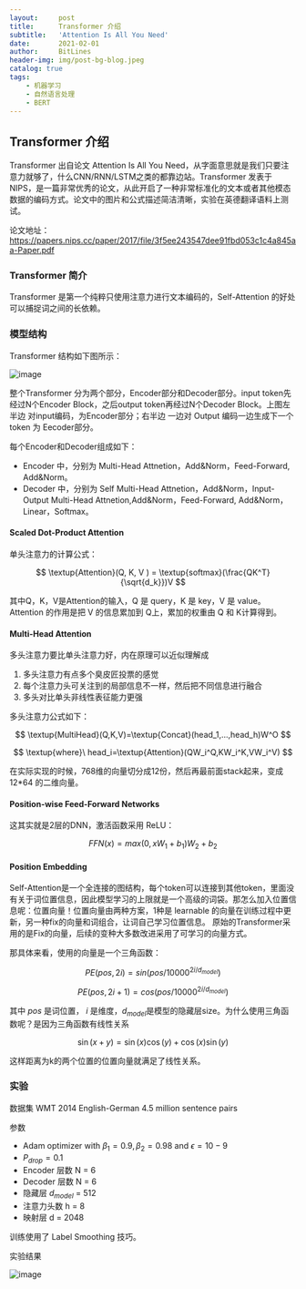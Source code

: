 ```yaml
---
layout:     post
title:      Transformer 介绍
subtitle:   'Attention Is All You Need'
date:       2021-02-01
author:     BitLines
header-img: img/post-bg-blog.jpeg
catalog: true
tags:
    - 机器学习
    - 自然语言处理
    - BERT
---
```


## Transformer 介绍

Transformer 出自论文 Attention Is All You Need，从字面意思就是我们只要注意力就够了，什么CNN/RNN/LSTM之类的都靠边站。Transformer 发表于 NIPS，是一篇非常优秀的论文，从此开启了一种非常标准化的文本或者其他模态数据的编码方式。论文中的图片和公式描述简洁清晰，实验在英德翻译语料上测试。

论文地址： https://papers.nips.cc/paper/2017/file/3f5ee243547dee91fbd053c1c4a845aa-Paper.pdf

### Transformer 简介
Transformer 是第一个纯粹只使用注意力进行文本编码的，Self-Attention 的好处可以捕捉词之间的长依赖。

### 模型结构

Transformer 结构如下图所示：

![image](https://user-images.githubusercontent.com/80689631/113374704-449b2200-93a0-11eb-9be4-263325a70ac2.png)

整个Transformer 分为两个部分，Encoder部分和Decoder部分。input token先经过N个Encoder Block，之后output token再经过N个Decoder Block。上图左半边 对input编码，为Encoder部分；右半边 一边对 Output 编码一边生成下一个token 为 Eecoder部分。

每个Encoder和Decoder组成如下：
- Encoder 中，分别为 Multi-Head Attnetion，Add&Norm，Feed-Forward, Add&Norm。
- Decoder 中，分别为 Self Multi-Head Attnetion，Add&Norm，Input-Output Multi-Head Attnetion,Add&Norm，Feed-Forward, Add&Norm，Linear，Softmax。

#### Scaled Dot-Product Attention

单头注意力的计算公式：


$$
\textup{Attention}(Q, K, V ) = \textup{softmax}(\frac{QK^T}{\sqrt{d_k}})V
$$

其中Q，K，V是Attention的输入，Q 是 query，K 是 key，V 是 value。Attention 的作用是把 V 的信息累加到 Q上，累加的权重由 Q 和 K计算得到。

#### Multi-Head Attention

多头注意力要比单头注意力好，内在原理可以近似理解成
1. 多头注意力有点多个臭皮匠投票的感觉
2. 每个注意力头可关注到的局部信息不一样，然后把不同信息进行融合
3. 多头对比单头非线性表征能力更强

多头注意力公式如下：

$$
\textup{MultiHead}(Q,K,V)=\textup{Concat}(head_1,...,head_h)W^O
$$

$$
\textup{where}\ head_i=\textup{Attention}(QW_i^Q,KW_i^K,VW_i^V)
$$

在实际实现的时候，768维的向量切分成12份，然后再最前面stack起来，变成 12*64 的二维向量。

#### Position-wise Feed-Forward Networks

这其实就是2层的DNN，激活函数采用 ReLU：

$$
FFN(x) = max(0, xW_1 + b_1)W_2 + b_2 
$$

#### Position Embedding
Self-Attention是一个全连接的图结构，每个token可以连接到其他token，里面没有关于词位置信息，因此模型学习的上限就是一个高级的词袋。那怎么加入位置信息呢：位置向量！位置向量由两种方案，1种是 learnable 的向量在训练过程中更新，另一种fix的向量和词组合，让词自己学习位置信息。 原始的Transformer采用的是Fix的向量，后续的变种大多数改进采用了可学习的向量方式。

那具体来看，使用的向量是一个三角函数：

$$
PE(pos,2i) = sin(pos/10000^{2i/d_{model}})
$$

$$
PE(pos,2i+1) = cos(pos/10000^{2i/d_{model}})
$$

其中 $pos$ 是词位置， $i$ 是维度，$d_{model}$是模型的隐藏层size。为什么使用三角函数呢？是因为三角函数有线性关系

$$
\sin(x+y)=\sin(x)\cos(y)+\cos(x)\sin(y)
$$

这样距离为k的两个位置的位置向量就满足了线性关系。

### 实验

数据集
WMT 2014 English-German 4.5 million sentence pairs

参数
- Adam optimizer with $\beta_1 = 0.9, \beta_2 = 0.98$ and $\epsilon=10−9$
- $P_{drop} = 0.1$
- Encoder 层数 N = 6
- Decoder 层数 N = 6
- 隐藏层 $d_{model}$ = 512
- 注意力头数 h = 8
- 映射层 d = 2048

训练使用了 Label Smoothing 技巧。

实验结果

![image](https://user-images.githubusercontent.com/80689631/113384204-23dec680-93b8-11eb-8d30-c63835e6e05d.png)